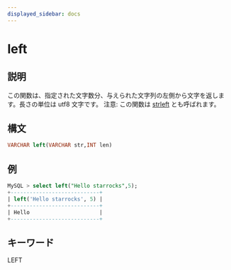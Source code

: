 ```yaml
---
displayed_sidebar: docs
---
```


# left

## 説明

この関数は、指定された文字数分、与えられた文字列の左側から文字を返します。長さの単位は utf8 文字です。
注意: この関数は [strleft](strleft.md) とも呼ばれます。

## 構文

```SQL
VARCHAR left(VARCHAR str,INT len)
```

## 例

```SQL
MySQL > select left("Hello starrocks",5);
+----------------------------+
| left('Hello starrocks', 5) |
+----------------------------+
| Hello                      |
+----------------------------+
```

## キーワード

LEFT